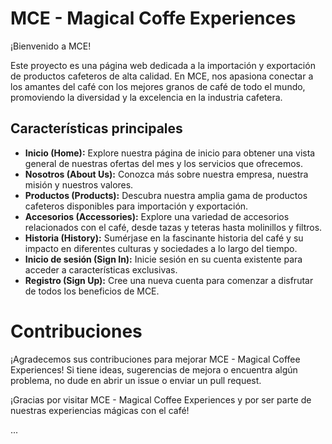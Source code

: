 # MCE - Magical Coffe Experiences

¡Bienvenido a MCE!

Este proyecto es una página web dedicada a la importación y exportación de productos cafeteros de alta calidad. En MCE, nos apasiona conectar a los amantes del café con los mejores granos de café de todo el mundo, promoviendo la diversidad y la excelencia en la industria cafetera.

## Características principales

- **Inicio (Home):** Explore nuestra página de inicio para obtener una vista general de nuestras ofertas del mes y los servicios que ofrecemos.
- **Nosotros (About Us):** Conozca más sobre nuestra empresa, nuestra misión y nuestros valores.
- **Productos (Products):** Descubra nuestra amplia gama de productos cafeteros disponibles para importación y exportación.
- **Accesorios (Accessories):** Explore una variedad de accesorios relacionados con el café, desde tazas y teteras hasta molinillos y filtros.
- **Historia (History):** Sumérjase en la fascinante historia del café y su impacto en diferentes culturas y sociedades a lo largo del tiempo.
- **Inicio de sesión (Sign In):** Inicie sesión en su cuenta existente para acceder a características exclusivas.
- **Registro (Sign Up):** Cree una nueva cuenta para comenzar a disfrutar de todos los beneficios de MCE.

# Contribuciones
¡Agradecemos sus contribuciones para mejorar MCE - Magical Coffee Experiences! Si tiene ideas, sugerencias de mejora o encuentra algún problema, no dude en abrir un issue o enviar un pull request.

¡Gracias por visitar MCE - Magical Coffee Experiences y por ser parte de nuestras experiencias mágicas con el café!

...
